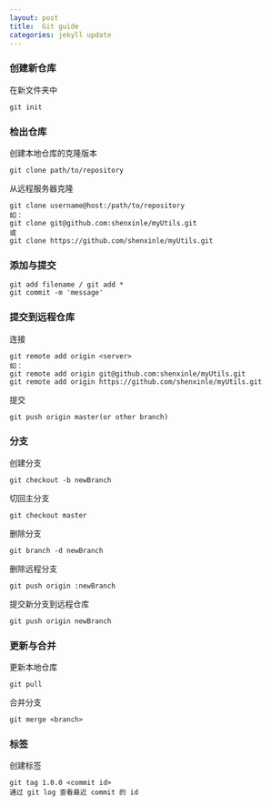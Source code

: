 ```yaml
---
layout: post
title:  Git guide
categories: jekyll update
---
```


### 创建新仓库

在新文件夹中

    git init

### 检出仓库

创建本地仓库的克隆版本

    git clone path/to/repository

从远程服务器克隆

    git clone username@host:/path/to/repository
    如：
    git clone git@github.com:shenxinle/myUtils.git
    或
    git clone https://github.com/shenxinle/myUtils.git

### 添加与提交

    git add filename / git add *
    git commit -m 'message'

### 提交到远程仓库

连接

    git remote add origin <server>
    如：
    git remote add origin git@github.com:shenxinle/myUtils.git
    git remote add origin https://github.com/shenxinle/myUtils.git

提交

    git push origin master(or other branch)

### 分支

创建分支

    git checkout -b newBranch

切回主分支

    git checkout master

删除分支

    git branch -d newBranch

删除远程分支

    git push origin :newBranch

提交新分支到远程仓库

    git push origin newBranch

### 更新与合并

更新本地仓库

    git pull

合并分支

    git merge <branch>

### 标签

创建标签

    git tag 1.0.0 <commit id>
    通过 git log 查看最近 commit 的 id
